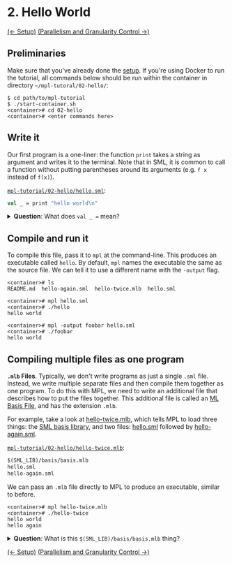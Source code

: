 # 2. Hello World

[(← Setup)](../setup/README.md) [(Parallelism and Granularity Control →)](../how-to-par/README.md)

## Preliminaries

Make sure that you've already done the [setup](../01-setup/README.md). If
you're using Docker to run the tutorial, all commands below should be
run within the container in directory `~/mpl-tutoral/02-hello/`:

```
$ cd path/to/mpl-tutorial
$ ./start-container.sh
<container># cd 02-hello
<container># <enter commands here>
```

## Write it

Our first program is a one-liner: the function `print` takes a string as
argument and writes it to the terminal.
Note that in SML, it is common to call a function without putting parentheses
around its arguments (e.g. `f x` instead of `f(x)`).

[`mpl-tutorial/02-hello/hello.sml`](./hello.sml):
```sml
val _ = print "hello world\n"
```

<details>
<summary><strong>Question</strong>: What does <code>val _ =</code> mean?</summary>
<blockquote>
Normally, we use the syntax <code>val ... = ...</code> to introduce a new
variable. For example, <code>val x = 2+2</code>.

But in this case, <code>print</code> doesn't return anything interesting, so we
just write <code>val _ = print ...</code> which means "print the thing, but
don't introduce a new variable for the result".
</blockquote>
</details>

## Compile and run it

To compile this file, pass it to `mpl` at the command-line. This produces
an executable called `hello`. By default, `mpl` names the executable the same
as the source file. We can tell it to use a different name with the
`-output` flag.

```
<container># ls
README.md  hello-again.sml  hello-twice.mlb  hello.sml

<container># mpl hello.sml
<container># ./hello
hello world

<container># mpl -output foobar hello.sml
<container># ./foobar
hello world
```

## Compiling multiple files as one program

**`.mlb` Files**. Typically, we don't write programs as just a single `.sml`
file. Instead, we write multiple separate files and then compile them together
as one program. To do this with MPL, we need to write an additional file that
describes how to put the files together. This additional file is called an
[ML Basis File](http://mlton.org/MLBasis), and has the extension `.mlb`.

For example, take a look at [hello-twice.mlb](./hello-twice.mlb), which tells
MPL to load three things: the
[SML basis library](https://smlfamily.github.io/Basis/index.html), and two
files: [hello.sml](./hello.sml) followed by
[hello-again.sml](./hello-again.sml).

[`mpl-tutorial/02-hello/hello-twice.mlb`](./hello-twice.mlb):
```sml
$(SML_LIB)/basis/basis.mlb
hello.sml
hello-again.sml
```

We can pass an `.mlb` file directly to MPL to produce an executable, similar to
before.

```
<container># mpl hello-twice.mlb
<container># ./hello-twice
hello world
hello again
```

<details>
<summary><strong>Question</strong>: What is this <code>$(SML_LIB)/basis/basis.mlb</code> thing? </summary>
<blockquote>
This loads the
<a href="https://smlfamily.github.io/Basis/">SML basis library</a>, which is
the standard library included in all SML distributions. It includes the
definition of important functions such as <code>print</code>.
<br><br>
When we compile a <code>.sml</code> file by itself, the basis library is
implicitly included for convenience. But when we use a <code>.mlb</code>, we
have to be more explicit. This way, our <code>.mlb</code> file
describes <strong>everything</strong> about our program. No hidden pieces!
</blockquote>
</details>

[(← Setup)](../setup/README.md) [(Parallelism and Granularity Control →)](../how-to-par/README.md)


